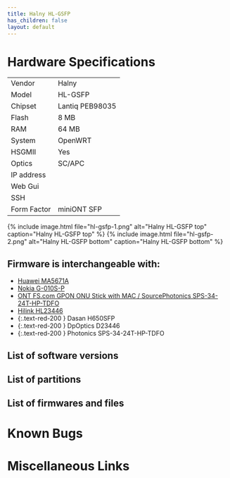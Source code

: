 ```yaml
---
title: Halny HL-GSFP
has_children: false
layout: default
---
```


# Hardware Specifications

|             |                 |
| ----------- | --------------- |
| Vendor      | Halny           |
| Model       | HL-GSFP         |
| Chipset     | Lantiq PEB98035 |
| Flash       | 8 MB            |
| RAM         | 64 MB           |
| System      | OpenWRT         |
| HSGMII      | Yes             |
| Optics      | SC/APC          |
| IP address  |                 |
| Web Gui     |                 |
| SSH         |                 |
| Form Factor | miniONT SFP     |

{% include image.html file="hl-gsfp-1.png"  alt="Halny HL-GSFP top" caption="Halny HL-GSFP top" %}
{% include image.html file="hl-gsfp-2.png"  alt="Halny HL-GSFP bottom" caption="Halny HL-GSFP bottom" %}

## Firmware is interchangeable with:

- [Huawei MA5671A](/ont-huawei-ma5671a)
- [Nokia G-010S-P](/ont-nokia-g-010s-p)
- [ONT FS.com GPON ONU Stick with MAC / SourcePhotonics SPS-34-24T-HP-TDFO](/ont-fs-com-gpon-onu-stick-with-mac)
- [Hilink HL23446](/ont-Hilink-HL23446)
- {:.text-red-200 } Dasan H650SFP 
- {:.text-red-200 } DpOptics D23446    
- {:.text-red-200 } Photonics SPS-34-24T-HP-TDFO

## List of software versions
## List of partitions
## List of firmwares and files
# Known Bugs
# Miscellaneous Links
